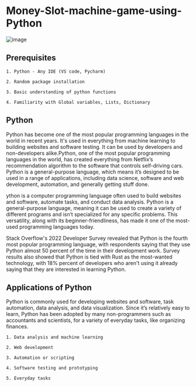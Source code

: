 # Money-Slot-machine-game-using-Python

![image](https://github.com/deva-246/Money-Slot-machine-Game-using-Python/assets/75877347/1321765a-0e83-43af-ba42-7d5eeefde8e2)


## Prerequisites

    1. Python - Any IDE (VS code, Pycharm)
    
    2. Random package installation
    
    3. Basic understanding of python functions
    
    4. Familiarity with Global variables, Lists, Dictionary 

## Python

Python has become one of the most popular programming languages in the world in recent years. It's used in everything from machine learning to building websites and software testing. It can be used by developers and non-developers alike.Python, one of the most popular programming languages in the world, has created everything from Netflix’s recommendation algorithm to the software that controls self-driving cars. Python is a general-purpose language, which means it’s designed to be used in a range of applications, including data science, software and web development, automation, and generally getting stuff done.

ython is a computer programming language often used to build websites and software, automate tasks, and conduct data analysis. Python is a general-purpose language, meaning it can be used to create a variety of different programs and isn’t specialized for any specific problems. This versatility, along with its beginner-friendliness, has made it one of the most-used programming languages today.

Stack Overflow's 2022 Developer Survey revealed that Python is the fourth most popular programming language, with respondents saying that they use Python almost 50 percent of the time in their development work. Survey results also showed that Python is tied with Rust as the most-wanted technology, with 18% percent of developers who aren't using it already saying that they are interested in learning Python.

## Applications of Python

Python is commonly used for developing websites and software, task automation, data analysis, and data visualization. Since it’s relatively easy to learn, Python has been adopted by many non-programmers such as accountants and scientists, for a variety of everyday tasks, like organizing finances.


    1. Data analysis and machine learning
    
    2. Web development
    
    3. Automation or scripting
    
    4. Software testing and prototyping
    
    5. Everyday tasks

